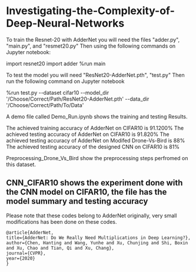 # Investigating-the-Complexity-of-Deep-Neural-Networks

To train the Resnet-20 with AdderNet you will need the files "adder.py", "main.py", and "resmet20.py" Then using the following commands on Jupyter notebook:

import resnet20
import adder
%run main 

To test the model you will need "ResNet20-AdderNet.pth", "test.py" Then run the following command on Jupyter notebook

%run test.py --dataset cifar10 --model_dir '/Choose/Correct/Path/ResNet20-AdderNet.pth' --data_dir '/Choose/Correct/Path/To/Data'

A demo file called Demo_Run.ipynb shows the training and testing Results. 

The achieved training accuracy of AdderNet on CIFAR10 is 91.1200%
The achieved testing accuracy of AdderNet on CIFAR10 is 91.820%
The achieved testing accuracy of AdderNet on Modifed Drone-Vs-Bird is 88%
The achieved testing accuracy of the designed CNN on CIFAR10 is 81%


Preprocessing_Drone_Vs_Bird show the preprocessing steps perfromed on this dataset.

CNN_CIFAR10 shows the experiment done with the CNN model on CIFAR10, the file has the model summary and testing accuracy
------------------------------------------------------------------------------------------------------------------
Please note that these codes belong to AdderNet originally, very small modifications has been done on these codes.




	@article{AdderNet,
	title={AdderNet: Do We Really Need Multiplications in Deep Learning?},
	author={Chen, Hanting and Wang, Yunhe and Xu, Chunjing and Shi, Boxin and Xu, Chao and Tian, Qi and Xu, Chang},
	journal={CVPR},
	year={2020}
	}

